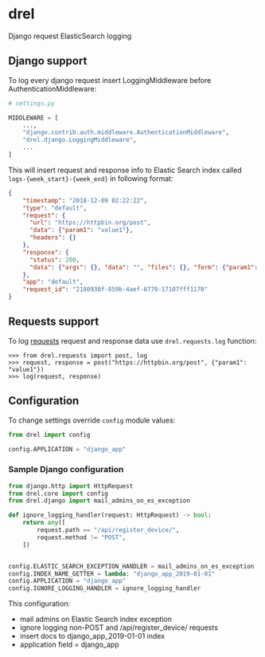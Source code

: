 # drel

Django request ElasticSearch logging

## Django support

To log every django request insert LoggingMiddleware before AuthenticationMiddleware:

```python
# settings.py

MIDDLEWARE = [
    ...,
    "django.contrib.auth.middleware.AuthenticationMiddleware",
    "drel.django.LoggingMiddleware",
    ...
]
```

This will insert request and response info to Elastic Search index called `logs-{week_start}-{week_end}` in following format: 

```json
{
    "timestamp": "2018-12-09 02:22:22",
    "type": "default",
    "request": {
      "url": "https://httpbin.org/post",
      "data": {"param1": "value1"},
      "headers": {}
    },
    "response": {
      "status": 200,
      "data": {"args": {}, "data": "", "files": {}, "form": {"param1": "value1"}, "headers": {"Accept": "*/*", "Accept-Encoding": "gzip, deflate", "Connection": "close", "Content-Length": "13", "Content-Type": "application/x-www-form-urlencoded", "Host": "httpbin.org", "User-Agent": "python-requests/2.19.1"}, "json": null, "origin": "130.193.67.76", "url": "https://httpbin.org/post"}
    },
    "app": "default",
    "request_id": "2180930f-859b-4aef-8770-17107fff1170"
}
```

## Requests support

To log [requests](http://docs.python-requests.org/en/master/) request and response data use `drel.requests.log` function: 

```pydocstring
>>> from drel.requests import post, log
>>> request, response = post("https://httpbin.org/post", {"param1": "value1"})
>>> log(request, response)
```

## Configuration

To change settings override `config` module values:

```python
from drel import config

config.APPLICATION = "django_app"
``` 


### Sample Django configuration

```python
from django.http import HttpRequest
from drel.core import config
from drel.django import mail_admins_on_es_exception

def ignore_logging_handler(request: HttpRequest) -> bool:
    return any([
        request.path == "/api/register_device/",
        request.method != "POST",
    ])


config.ELASTIC_SEARCH_EXCEPTION_HANDLER = mail_admins_on_es_exception
config.INDEX_NAME_GETTER = lambda: "django_app_2019-01-01"
config.APPLICATION = "django_app"
config.IGNORE_LOGGING_HANDLER = ignore_logging_handler
```

This configuration:
 
 - mail admins on Elastic Search index exception
 - ignore logging non-POST and /api/register_device/ requests
 - insert docs to django_app_2019-01-01 index
 - application field = django_app
